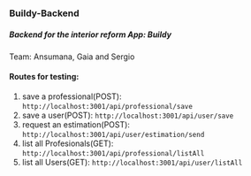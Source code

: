 
### Buildy-Backend
##### Backend for the interior reform App: Buildy

Team: Ansumana, Gaia and Sergio
#### Routes for testing:
  1. save a professional(POST): ` http://localhost:3001/api/professional/save `
  2. save a user(POST): ` http://localhost:3001/api/user/save `
  3. request an estimation(POST): ` http://localhost:3001/api/user/estimation/send `
  4. list all Profesionals(GET): ` http://localhost:3001/api/professional/listAll `
  5. list all Users(GET): ` http://localhost:3001/api/user/listAll `
